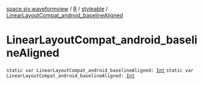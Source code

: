 [space.siy.waveformview](../../index.md) / [R](../index.md) / [styleable](index.md) / [LinearLayoutCompat_android_baselineAligned](./-linear-layout-compat_android_baseline-aligned.md)

# LinearLayoutCompat_android_baselineAligned

`static var LinearLayoutCompat_android_baselineAligned: `[`Int`](https://kotlinlang.org/api/latest/jvm/stdlib/kotlin/-int/index.html)
`static var LinearLayoutCompat_android_baselineAligned: `[`Int`](https://kotlinlang.org/api/latest/jvm/stdlib/kotlin/-int/index.html)